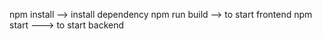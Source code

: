 npm install --> install dependency
npm run build --> to start frontend
npm start ---> to start backend